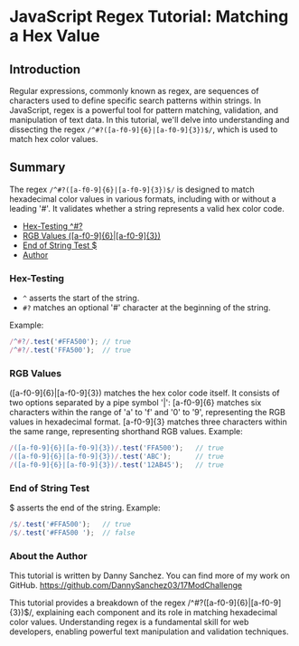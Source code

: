 # JavaScript Regex Tutorial: Matching a Hex Value

## Introduction
Regular expressions, commonly known as regex, are sequences of characters used to define specific search patterns within strings. In JavaScript, regex is a powerful tool for pattern matching, validation, and manipulation of text data. In this tutorial, we'll delve into understanding and dissecting the regex `/^#?([a-f0-9]{6}|[a-f0-9]{3})$/`, which is used to match hex color values.

## Summary
The regex `/^#?([a-f0-9]{6}|[a-f0-9]{3})$/` is designed to match hexadecimal color values in various formats, including with or without a leading '#'. It validates whether a string represents a valid hex color code.

- [Hex-Testing ^#?](#hex-testing)
- [RGB Values ([a-f0-9]{6}|[a-f0-9]{3})](#rgb-values)
- [End of String Test $](#or-operator)
- [Author](#about-the-author)

### Hex-Testing
- `^` asserts the start of the string.
- `#?` matches an optional '#' character at the beginning of the string.

Example:
```javascript
/^#?/.test('#FFA500'); // true
/^#?/.test('FFA500');  // true
```

### RGB Values
([a-f0-9]{6}|[a-f0-9]{3}) matches the hex color code itself. It consists of two options separated by a pipe symbol '|':
[a-f0-9]{6} matches six characters within the range of 'a' to 'f' and '0' to '9', representing the RGB values in hexadecimal format.
[a-f0-9]{3} matches three characters within the same range, representing shorthand RGB values.
Example:

```javascript
/([a-f0-9]{6}|[a-f0-9]{3})/.test('FFA500');   // true
/([a-f0-9]{6}|[a-f0-9]{3})/.test('ABC');      // true
/([a-f0-9]{6}|[a-f0-9]{3})/.test('12AB45');   // true
```
### End of String Test
$ asserts the end of the string.
Example:
```javascript
/$/.test('#FFA500');   // true
/$/.test('#FFA500 ');  // false
```

### About the Author
This tutorial is written by Danny Sanchez. You can find more of my work on GitHub. https://github.com/DannySanchez03/17ModChallenge

This tutorial provides a breakdown of the regex /^#?([a-f0-9]{6}|[a-f0-9]{3})$/, explaining each component and its role in matching hexadecimal color values. Understanding regex is a fundamental skill for web developers, enabling powerful text manipulation and validation techniques.
